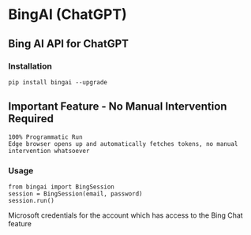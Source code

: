 # BingAI (ChatGPT)

## Bing AI API for ChatGPT

### Installation

```
pip install bingai --upgrade
```

## Important Feature - No Manual Intervention Required
```
100% Programmatic Run
Edge browser opens up and automatically fetches tokens, no manual intervention whatsoever
```

### Usage
```
from bingai import BingSession
session = BingSession(email, password)
session.run()
```

Microsoft credentials for the account which has access to the Bing Chat feature
